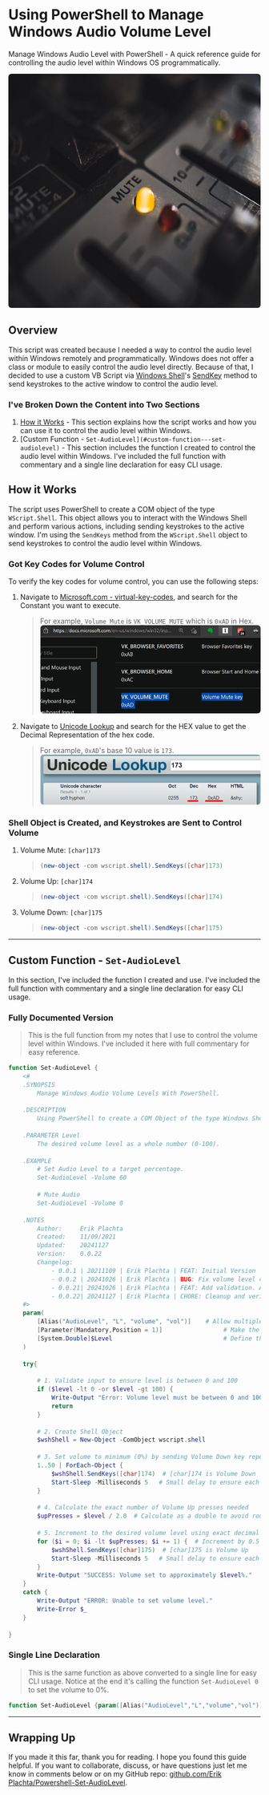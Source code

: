 # Using PowerShell to Manage Windows Audio Volume Level

Manage Windows Audio Level with PowerShell - A quick reference guide for controlling the audio level within Windows OS programmatically.

<img src=".bin/soundboard-mute-mika-baumeister.jpg" alt="Image of sound board highlighting the mute light. This photo was taken by Mika Baumeister, and published on Unsplashed.com" style="border-radius: 6px; " width="700" height="467">

## Overview

This script was created because I needed a way to control the audio level within Windows remotely and programmatically. Windows does not offer a class or module to easily control the audio level directly. Because of that, I decided to use a custom VB Script via [Windows Shell](https://devblogs.microsoft.com/scripting/how-to-use-vbscript-to-run-a-powershell-script/)'s [SendKey](https://learn.microsoft.com/en-us/archive/technet-wiki/5169.vbscript-sendkeys-method) method to send keystrokes to the active window to control the audio level.

### I've Broken Down the Content into Two Sections

1. [How it Works](#how-it-works) - This section explains how the script works and how you can use it to control the audio level within Windows.
2. [Custom Function - `Set-AudioLevel](#custom-function---set-audiolevel)` - This section includes the function I created to control the audio level within Windows. I've included the full function with commentary and a single line declaration for easy CLI usage.

## How it Works

The script uses PowerShell to create a COM object of the type `WScript.Shell`. This object allows you to interact with the Windows Shell and perform various actions, including sending keystrokes to the active window. I'm using the `SendKeys` method from the `WScript.Shell` object to send keystrokes to control the audio level within Windows.

### Got Key Codes for Volume Control

To verify the key codes for volume control, you can use the following steps:

1. Navigate to [Microsoft.com - virtual-key-codes](https://learn.microsoft.com/en-us/windows/win32/inputdev/virtual-key-codes), and search for the Constant you want to execute.
   > For example, `Volume Mute` is `VK_VOLUME_MUTE` which is `0xAD` in Hex.
   > <img src=".bin/microsoft-docs-virtual-key-codes.png" alt="Image of Volume Mute key from docs.microsft.com showing the Hex code." style="border-radius: 6px; ">
2. Navigate to [Unicode Lookup](https://unicodelookup.com/) and search for the HEX value to get the Decimal Representation of the hex code.
   > For example, `0xAD`'s base 10 value is `173­`.
   > <img src=".bin/unicode-lookup-173.png" alt="Image showing Unicode Lookup value for hexcode 173, taken 07/19/2021 from https://unicodelookup.com/" style="border-radius: 6px; ">

### Shell Object is Created, and Keystrokes are Sent to Control Volume

1. Volume Mute: `[char]173`

   > ```powershell
   > (new-object -com wscript.shell).SendKeys([char]173)
   > ```

2. Volume Up: `[char]174`

   > ```powershell
   > (new-object -com wscript.shell).SendKeys([char]174)
   > ```

3. Volume Down: `[char]175`

   > ```powershell
   > (new-object -com wscript.shell).SendKeys([char]175)
   > ```

---

## Custom Function - `Set-AudioLevel`

In this section, I've included the function I created and use. I've included the full function with commentary and a single line declaration for easy CLI usage.

### Fully Documented Version

> This is the full function from my notes that I use to control the volume level within Windows. I've included it here with full commentary for easy reference.

```powershell
function Set-AudioLevel {
    <#
    .SYNOPSIS
        Manage Windows Audio Volume Levels With PowerShell.

    .DESCRIPTION
        Using PowerShell to create a COM Object of the type Windows Shell. Then running Windows Shell function function SendKeys() with the parameters `[char]173`, `[char]174`, or `[char]175`.

    .PARAMETER Level
        The desired volume level as a whole number (0-100).

    .EXAMPLE
        # Set Audio Level to a target percentage.
        Set-AudioLevel -Volume 60

        # Mute Audio
        Set-AudioLevel -Volume 0

    .NOTES
        Author:     Erik Plachta
        Created:    11/09/2021
        Updated:    20241127
        Version:    0.0.22
        Changelog:
            - 0.0.1 | 20211109 | Erik Plachta | FEAT: Initial Version
            - 0.0.2 | 20241026 | Erik Plachta | BUG: Fix volume level calculation rounding error.
            - 0.0.21| 20241026 | Erik Plachta | FEAT: Add validation. Add updated logic.
            - 0.0.22| 20241127 | Erik Plachta | CHORE: Cleanup and verify for publication to medium.com and GitHub readme.
    #>
    param(
        [Alias("AudioLevel", "L", "volume", "vol")]    # Allow multiple parameter names
        [Parameter(Mandatory,Position = 1)]                 # Make the parameter mandatory and positional so can be used without specifying the parameter name
        [System.Double]$Level                               # Define the parameter type
    )

    try{

        # 1. Validate input to ensure level is between 0 and 100
        if ($level -lt 0 -or $level -gt 100) {
            Write-Output "Error: Volume level must be between 0 and 100."
            return
        }

        # 2. Create Shell Object
        $wshShell = New-Object -ComObject wscript.shell

        # 3. Set volume to minimum (0%) by sending Volume Down key repeatedly
        1..50 | ForEach-Object {
            $wshShell.SendKeys([char]174)  # [char]174 is Volume Down
            Start-Sleep -Milliseconds 5   # Small delay to ensure each key press registers
        }

        # 4. Calculate the exact number of Volume Up presses needed
        $upPresses = $level / 2.0  # Calculate as a double to avoid rounding

        # 5. Increment to the desired volume level using exact decimal count
        for ($i = 0; $i -lt $upPresses; $i += 1) {  # Increment by 0.5 for more precision
            $wshShell.SendKeys([char]175)  # [char]175 is Volume Up
            Start-Sleep -Milliseconds 5   # Small delay to ensure each key press registers
        }
        Write-Output "SUCCESS: Volume set to approximately $level%."
    }
    catch {
        Write-Output "ERROR: Unable to set volume level."
        Write-Error $_
    }

}
```

### Single Line Declaration

> This is the same function as above converted to a single line for easy CLI usage. Notice at the end it's calling the function `Set-AudioLevel 0` to set the volume to 0%.

```powershell
function Set-AudioLevel {param([Alias("AudioLevel","L","volume","vol")][Parameter(Mandatory,Position=1)][System.Double]$Level) {try{$wshShell=New-Object -ComObject wscript.shell;1..50|ForEach-Object{$wshShell.SendKeys([char]174);Start-Sleep -Milliseconds 5};$upPresses=$level/2.0;for($i=0;$i -lt $upPresses;$i+=1){$wshShell.SendKeys([char]175);Start-Sleep -Milliseconds 5};"SUCCESS: Volume set to approximately $level%."}catch{Write-Output "ERROR: Unable to set volume level.";Write-Error $_}}} Set-AudioLevel 0
```

---

## Wrapping Up

If you made it this far, thank you for reading. I hope you found this guide helpful. If you want to collaborate, discuss, or have questions just let me know in comments below or on my GitHub repo: [github.com/Erik Plachta/Powershell-Set-AudioLevel](https://github.com/ErikPlachta/PowerShell-Set-AudioLevel).
